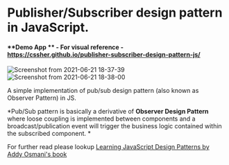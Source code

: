 # Publisher/Subscriber design pattern in JavaScript.

#### **Demo App ** - For visual reference - https://cssher.github.io/publisher-subscriber-design-pattern-js/

![Screenshot from 2021-06-21 18-37-39](https://user-images.githubusercontent.com/51695282/122769251-0a1b9400-d2c2-11eb-9e2f-b2ff22fac2da.png)
![Screenshot from 2021-06-21 18-38-00](https://user-images.githubusercontent.com/51695282/122769288-11db3880-d2c2-11eb-8909-564561e6ec57.png)


A simple implementation of pub/sub design pattern (also known as Observer Pattern) in JS.



*Pub/Sub pattern is basically a derivative of **Observer Design Pattern** where loose coupling is implemented between components and a broadcast/publication event will trigger the business logic contained within the subscribed component. *

For further read please lookup [Learning JavaScript Design Patterns by Addy Osmani's book](https://addyosmani.com/resources/essentialjsdesignpatterns/book/#observerpatternjavascript)
